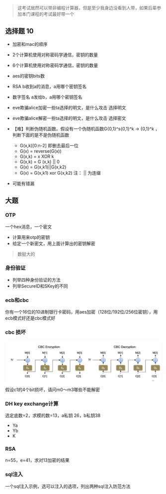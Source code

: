 > 这考试居然可以带非编程计算器，但是至少我身边没看到人带，如果后辈参加本门课程的考试最好带一个

## 选择题 10

- 加密和mac的顺序
- 2个计算机使用对称密码学通信，密钥的数量
- 6个计算机使用对称密码学通信，密钥的数量
- aes的密钥bits数
- RSA b收到a的消息，a用哪个密钥签名
- 数字签名 a发给b，a用哪个密钥签名
- eve欺骗alice加密一些ta选择的明文，是什么攻击 选择明文
- eve欺骗alice解密一些ta选择的明文，是什么攻击 选择密文
- 【难】判断伪随机函数。假设有一个伪随机函数G{0,1}^s{0,1}^k -> {0,1}^k ，判断下面的是不是伪随机函数
    - G(x,k)[0:n-2] 即删去最后一位
    - G(x) = reverse(G(x))
    - G(x,k) = x XOR k
    - G(x,k) = G (x,k) || 0
    - G(x) = G(x,k1)||G(x,k2)
    - G(x) = G(x,k1) xor G(x,k2)
注： || 为连缀

- 可能有错漏


## 大题

### OTP

一个hex消息，一个密文
- 计算用来otp的密钥
- 给定一个新密文，用上面计算出的密钥解密

> 数挺大的

### 身份验证

- 列举四种身份验证的方法
- 列举SecureID和SKey的不同

### ecb和cbc

你有一个16位的10进制银行卡密码，用aes加密（128位/192位/256位密钥），用ecb模式好还是cbc模式好

### cbc 损坏

![alt text](image.png)

假设c1的4个bit损坏，请问m0～m3哪些不能解密

### DH key exchange计算

选定底数=2，求模的数=13，a私钥 26，b私钥38

- Ya
- Yb
- K

### RSA

n=55，e=41，求对13加密的结果


### sql注入

一个sql注入示例，选可以注入的选项，列出两种sql注入防范方法